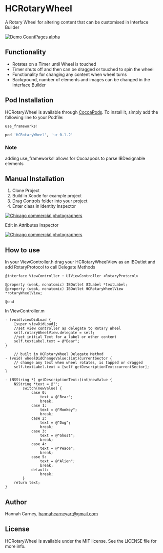# HCRotaryWheel
A Rotary Wheel for altering content that can be customised in Interface Builder

[![Demo CountPages alpha](https://j.gifs.com/v1eBnx.gif)](https://www.youtube.com/watch?v=pKzez4-whqY&feature=youtu.be)


## Functionality

- Rotates on a Timer until Wheel is touched
- Timer shuts off and then can be dragged or touched to spin the wheel
- Functionality for changing any content when wheel turns
- Background, number of elements and images can be changed in the Interface Builder

## Pod Installation

HCRotaryWheel is available through [CocoaPods](http://cocoapods.org). To install
it, simply add the following line to your Podfile:

```ruby
use_frameworks!

pod 'HCRotaryWheel', '~> 0.1.2' 
```
### Note
adding use_frameworks! allows for Cocoapods to parse IBDesignable elements

## Manual Installation

1. Clone Project
2. Build in Xcode for example project
3. Drag Controls folder into your project
4. Enter class in Identity Inspector

<a href="http://www.freeimagehosting.net/commercial-photography/illinois/chicago/"><img src="http://i.imgur.com/GPt5Kfs.png" alt="Chicago commercial photographers"></a>

Edit in Attributes Inspector

<a href="http://www.freeimagehosting.net/commercial-photography/illinois/chicago/"><img src="http://i.imgur.com/z0CzEyI.png" alt="Chicago commercial photographers"></a>

## How to use

In your ViewController.h drag your HCRotaryWheelView as an IBOutlet and add RotaryProtocol to call Delegate Methods

    @interface ViewController : UIViewController <RotaryProtocol>

    @property (weak, nonatomic) IBOutlet UILabel *textLabel;
    @property (weak, nonatomic) IBOutlet HCRotaryWheelView *rotaryWheelView;

    @end

In ViewController.m 

    - (void)viewDidLoad {
        [super viewDidLoad];
        //set view controller as delegate to Rotary Wheel
        self.rotaryWheelView.delegate = self;
        //set initial Text for a label or other content
        self.textLabel.text = @"Bear";
    }

        // built in HCRotaryWheel Delegate Method
    - (void) wheelDidChangeValue:(int)currentSector {
        // change any text when wheel rotates, is tapped or dragged
        self.textLabel.text = [self getDescriptionText:currentSector];
    }

    - (NSString *) getDescriptionText:(int)newValue {
        NSString *text = @"";
            switch(newValue) {
                case 0:
                    text = @"Bear";
                    break;
                case 1:
                    text = @"Monkey";
                    break;
                case 2:
                    text = @"Dog";
                    break;
                case 3:
                    text = @"Ghost";
                    break;
                case 4:
                    text = @"Peace";
                    break;
                case 5:
                    text = @"Alien";
                    break;
                default:
                    break;
            }
        return text;
    }

## Author

Hannah Carney, hannahcarneyart@gmail.com

## License

HCRotaryWheel is available under the MIT license. See the LICENSE file for more info.
